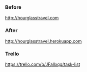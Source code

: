 ### Before
http://hourglasstravel.com

### After
http://hourglasstravel.herokuapp.com

### Trello
https://trello.com/b/JFalIxqg/task-list
